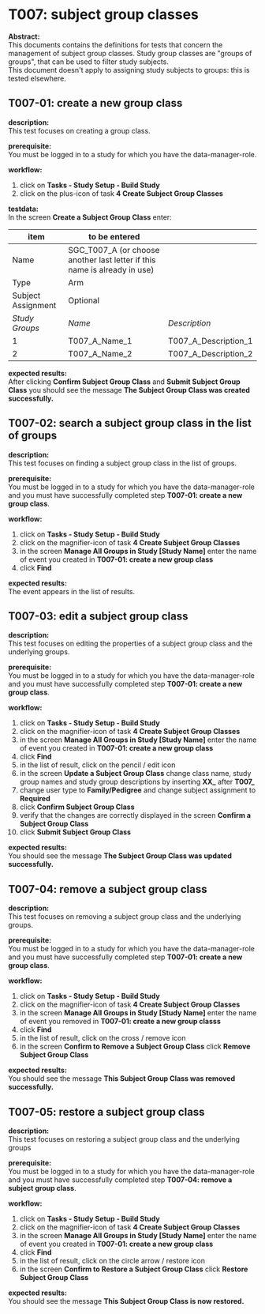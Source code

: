 # T007: subject group classes
**Abstract:**  
This documents contains the definitions for tests that concern the management of subject group classes. Study group classes are "groups of groups", that can be used to filter study subjects.  
This document doesn't apply to assigning study subjects to groups: this is tested elsewhere.

## T007-01: create a new group class
**description:**  
This test focuses on creating a group class.

**prerequisite:**  
You must be logged in to a study for which you have the data-manager-role.

**workflow:**  
1. click on **Tasks - Study Setup - Build Study**
1. click on the plus-icon of task **4 Create Subject Group Classes**

**testdata:**  
In the screen **Create a Subject Group Class** enter:

| item | to be entered | | 
| -- | ----- | -- |
| Name | SGC_T007_A (or choose another last letter if this name is already in use) | |
| Type | Arm | | 
| Subject Assignment | Optional |  
| *Study Groups* | *Name* | *Description* |
| 1 | T007_A_Name_1 | T007_A_Description_1 |  
| 2 | T007_A_Name_2 | T007_A_Description_2 |  

**expected results:**  
After clicking **Confirm Subject Group Class** and **Submit Subject Group Class** you should see the message **The Subject Group Class was created successfully.**

## T007-02: search a subject group class in the list of groups  
**description:**  
This test focuses on finding a subject group class in the list of groups.

**prerequisite:**  
You must be logged in to a study for which you have the data-manager-role and you must have successfully completed step **T007-01: create a new group class**.  

**workflow:**  
1. click on **Tasks - Study Setup - Build Study**
1. click on the magnifier-icon of task **4 Create Subject Group Classes**
1. in the screen **Manage All Groups in Study [Study Name]** enter the name of event you created in **T007-01: create a new group class**
1. click **Find**

**expected results:**  
The event appears in the list of results.  

## T007-03: edit a subject group class
**description:**  
This test focuses on editing the properties of a subject group class and the underlying groups.

**prerequisite:**  
You must be logged in to a study for which you have the data-manager-role and you must have successfully completed step **T007-01: create a new group class**.  

**workflow:**  
1. click on **Tasks - Study Setup - Build Study**
1. click on the magnifier-icon of task **4 Create Subject Group Classes**
1. in the screen **Manage All Groups in Study [Study Name]** enter the name of event you created in **T007-01: create a new group class**
1. click **Find**
1. in the list of result, click on the pencil / edit icon
1. in the screen **Update a Subject Group Class** change class name, study group names and study group descriptions by inserting **XX_** after **T007_**
1. change user type to **Family/Pedigree** and change subject assignment to **Required**
1. click **Confirm Subject Group Class**
1. verify that the changes are correctly displayed in the screen **Confirm a Subject Group Class**
1. click **Submit Subject Group Class**  

**expected results:**  
You should see the message **The Subject Group Class was updated successfully.**

## T007-04: remove a subject group class
**description:**  
This test focuses on removing a subject group class and the underlying groups.

**prerequisite:**  
You must be logged in to a study for which you have the data-manager-role and you must have successfully completed step **T007-01: create a new group class**.  

**workflow:**    
1. click on **Tasks - Study Setup - Build Study**
1. click on the magnifier-icon of task **4 Create Subject Group Classes**
1. in the screen **Manage All Groups in Study [Study Name]** enter the name of event you removed in **T007-01: create a new group classs**
1. click **Find**
1. in the list of result, click on the cross / remove icon
1. in the screen **Confirm to Remove a Subject Group Class** click **Remove Subject Group Class**

**expected results:**  
You should see the message **This Subject Group Class was removed successfully.**


## T007-05: restore a subject group class
**description:**  
This test focuses on restoring a subject group class and the underlying groups

**prerequisite:**  
You must be logged in to a study for which you have the data-manager-role and you must have successfully completed step **T007-04: remove a subject group class**.  

**workflow:**    
1. click on **Tasks - Study Setup - Build Study**
1. click on the magnifier-icon of task **4 Create Subject Group Classes**
1. in the screen **Manage All Groups in Study [Study Name]** enter the name of event you created in **T007-01: create a new group class**
1. click **Find**
1. in the list of result, click on the circle arrow / restore icon
1. in the screen **Confirm to Restore a Subject Group Class** click **Restore Subject Group Class**

**expected results:**  
You should see the message **This Subject Group Class is now restored.**

